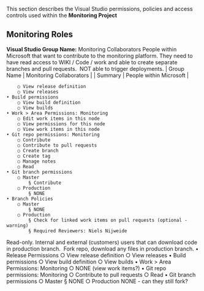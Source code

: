 This section describes the Visual Studio permissions, policies and access controls used within the **Monitoring Project**

## Monitoring Roles
**Visual Studio Group Name:**  Monitoring Collaborators
People within Microsoft that want to contribute to the monitoring platform. They need to have read access to WIKI / Code / work and able to create separate branches and pull requests.  NOT able to trigger deployments.
| Group Name | Monitoring Collaborators |
| Summary | People within Microsoft |


		○ View release definition
		○ View releases
	• Build permissions
		○ View build definition
		○ View builds
	• Work > Area Permissions: Monitoring
		○ Edit work items in this node
		○ View permissions for this node
		○ View work items in this node
	• Git repo permissions: Monitoring
		○ Contribute
		○ Contribute to pull requests
		○ Create branch
		○ Create tag
		○ Manage notes
		○ Read
	• Git branch permissions
		○ Master
			§ Contribute
		○ Production
			§ NONE
	• Branch Policies
		○ Master
			§ NONE
		○ Production
			§ Check for linked work items on pull requests (optional - warning)
			§ Required Reviewers: Niels Nijweide

Read-only. Internal and external (customers) users that can download code in production branch.  Fork repo, download any files in production branch.
	• Release Permissions
		○ View release definition
		○ View releases
	• Build permissions
		○ View build definition
		○ View builds
	• Work > Area Permissions: Monitoring
		○ NONE (view work items?)
	• Git repo permissions: Monitoring
		○ Contribute to pull requests
		○ Read
	• Git branch permissions
		○ Master
			§ NONE
		○ Production
NONE - can they still fork?